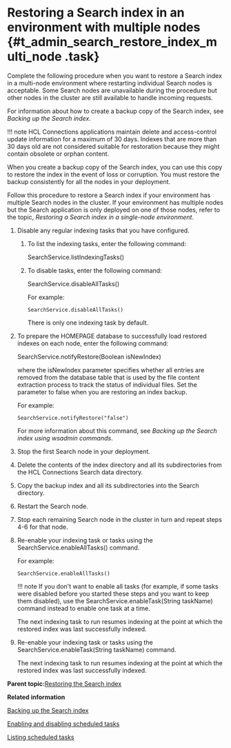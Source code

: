 # Restoring a Search index in an environment with multiple nodes {#t_admin_search_restore_index_multi_node .task}

Complete the following procedure when you want to restore a Search index in a multi-node environment where restarting individual Search nodes is acceptable. Some Search nodes are unavailable during the procedure but other nodes in the cluster are still available to handle incoming requests.

For information about how to create a backup copy of the Search index, see *Backing up the Search index*.

!!! note
    HCL Connections applications maintain delete and access-control update information for a maximum of 30 days. Indexes that are more than 30 days old are not considered suitable for restoration because they might contain obsolete or orphan content.

When you create a backup copy of the Search index, you can use this copy to restore the index in the event of loss or corruption. You must restore the backup consistently for all the nodes in your deployment.

Follow this procedure to restore a Search index if your environment has multiple Search nodes in the cluster. If your environment has multiple nodes but the Search application is only deployed on one of those nodes, refer to the topic, *Restoring a Search index in a single-node environment*.

1.  Disable any regular indexing tasks that you have configured.

    1.  To list the indexing tasks, enter the following command:

        SearchService.listIndexingTasks\(\)

    2.  To disable tasks, enter the following command:

        SearchService.disableAllTasks\(\)

        For example:

        ```
        SearchService.disableAllTasks()
        ```

        There is only one indexing task by default.

2.  To prepare the HOMEPAGE database to successfully load restored indexes on each node, enter the following command:

    SearchService.notifyRestore\(Boolean isNewIndex\)

    where the isNewIndex parameter specifies whether all entries are removed from the database table that is used by the file content extraction process to track the status of individual files. Set the parameter to false when you are restoring an index backup.

    For example:

    ```
    SearchService.notifyRestore("false")
    ```

    For more information about this command, see *Backing up the Search index using wsadmin commands*.

3.  Stop the first Search node in your deployment.

4.  Delete the contents of the index directory and all its subdirectories from the HCL Connections Search data directory.

5.  Copy the backup index and all its subdirectories into the Search directory.

6.  Restart the Search node.

7.  Stop each remaining Search node in the cluster in turn and repeat steps 4-6 for that node.

8.  Re-enable your indexing task or tasks using the SearchService.enableAllTasks\(\) command.

    For example:

    ```
    SearchService.enableAllTasks()
    ```

    !!! note
    If you don't want to enable all tasks \(for example, if some tasks were disabled before you started these steps and you want to keep them disabled\), use the SearchService.enableTask\(String taskName\) command instead to enable one task at a time.

    The next indexing task to run resumes indexing at the point at which the restored index was last successfully indexed.

9.  Re-enable your indexing task or tasks using the SearchService.enableTask\(String taskName\) command.

    The next indexing task to run resumes indexing at the point at which the restored index was last successfully indexed.


**Parent topic:**[Restoring the Search index](../admin/c_admin_search_restore_index.md)

**Related information**  


[Backing up the Search index](../admin/c_admin_search_backup_index.md)

[Enabling and disabling scheduled tasks](../admin/t_admin_search_enable_indexing_task.md)

[Listing scheduled tasks](../admin/t_admin_search_retrieve_index_tasks.md)

